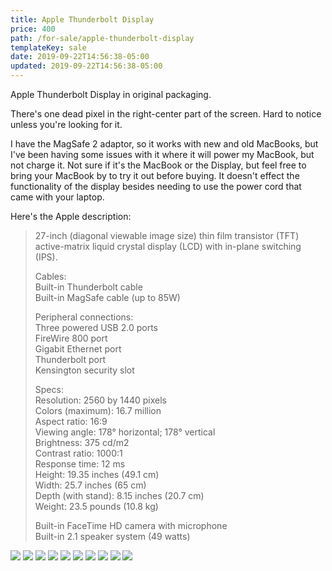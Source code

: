 ```yaml
---
title: Apple Thunderbolt Display
price: 400
path: /for-sale/apple-thunderbolt-display
templateKey: sale
date: 2019-09-22T14:56:38-05:00
updated: 2019-09-22T14:56:38-05:00
---
```


Apple Thunderbolt Display in original packaging.

There's one dead pixel in the right-center part of the screen. Hard to notice
unless you're looking for it.

I have the MagSafe 2 adaptor, so it works with new and old MacBooks, but I've
been having some issues with it where it will power my MacBook, but not charge
it. Not sure if it's the MacBook or the Display, but feel free to bring your
MacBook by to try it out before buying. It doesn't effect the functionality of
the display besides needing to use the power cord that came with your laptop.

Here's the Apple description:

> 27-inch (diagonal viewable image size) thin film transistor (TFT)
> active-matrix liquid crystal display (LCD) with in-plane switching (IPS).
>
> Cables:  
> Built-in Thunderbolt cable  
> Built-in MagSafe cable (up to 85W)
>
> Peripheral connections:  
> Three powered USB 2.0 ports  
> FireWire 800 port  
> Gigabit Ethernet port  
> Thunderbolt port  
> Kensington security slot
>
> Specs:  
> Resolution: 2560 by 1440 pixels  
> Colors (maximum): 16.7 million  
> Aspect ratio: 16:9  
> Viewing angle: 178° horizontal; 178° vertical  
> Brightness: 375 cd/m2  
> Contrast ratio: 1000:1  
> Response time: 12 ms  
> Height: 19.35 inches (49.1 cm)  
> Width: 25.7 inches (65 cm)  
> Depth (with stand): 8.15 inches (20.7 cm)  
> Weight: 23.5 pounds (10.8 kg)
>
> Built-in FaceTime HD camera with microphone  
> Built-in 2.1 speaker system (49 watts)

![](IMG_0304.jpeg)
![](IMG_0307.jpeg)
![](IMG_0308.jpeg)
![](IMG_0309.jpeg)
![](IMG_0310.jpeg)
![](IMG_0313.jpeg)
![](IMG_0314.jpeg)
![](IMG_0317.jpeg)
![](IMG_0316.jpeg)
![](IMG_0315.jpeg)
